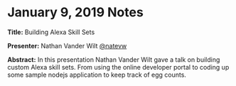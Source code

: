 # January 9, 2019 Notes

**Title:** Building Alexa Skill Sets

**Presenter:** Nathan Vander Wilt [@natevw](https://twitter.com/natevw)

**Abstract:** In this presentation Nathan Vander Wilt gave a talk on building custom Alexa skill sets. From using the online developer portal to coding up some sample nodejs application to keep track of egg counts.

